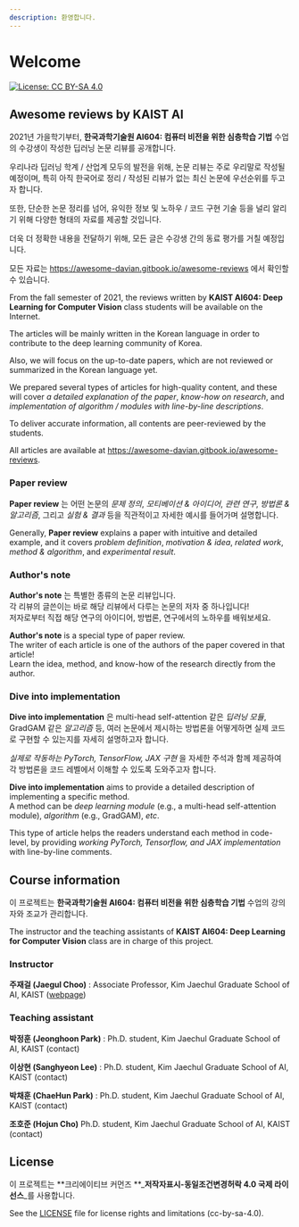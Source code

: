 ```yaml
---
description: 환영합니다.
---
```


# Welcome

[![License: CC BY-SA 4.0](https://img.shields.io/badge/License-CC%20BY--SA%204.0-lightgrey.svg)](https://creativecommons.org/licenses/by-sa/4.0/)

## Awesome reviews by KAIST AI

2021년 가을학기부터, **한국과학기술원 AI604: 컴퓨터 비전을 위한 심층학습 기법** 수업의 수강생이 작성한 딥러닝 논문 리뷰를 공개합니다.

우리나라 딥러닝 학계 / 산업계 모두의 발전을 위해, 논문 리뷰는 주로 우리말로 작성될 예정이며, 특히 아직 한국어로 정리 / 작성된 리뷰가 없는 최신 논문에 우선순위를 두고자 합니다.

또한, 단순한 논문 정리를 넘어, 유익한 정보 및 노하우 / 코드 구현 기술 등을 널리 알리기 위해 다양한 형태의 자료를 제공할 것입니다.

더욱 더 정확한 내용을 전달하기 위해, 모든 글은 수강생 간의 동료 평가를 거칠 예정입니다.

모든 자료는 https://awesome-davian.gitbook.io/awesome-reviews 에서 확인할 수 있습니다.

From the fall semester of 2021, the reviews written by **KAIST AI604: Deep Learning for Computer Vision** class students will be available on the Internet.

The articles will be mainly written in the Korean language in order to contribute to the deep learning community of Korea.

Also, we will focus on the up-to-date papers, which are not reviewed or summarized in the Korean language yet.

We prepared several types of articles for high-quality content, and these will cover _a detailed explanation of the paper_, _know-how on research_, and _implementation of algorithm / modules with line-by-line descriptions_.

To deliver accurate information, all contents are peer-reviewed by the students.

All articles are available at https://awesome-davian.gitbook.io/awesome-reviews.

### Paper review

**Paper review** 는 어떤 논문의 _문제 정의_, _모티베이션 & 아이디어_, _관련 연구_, _방법론 & 알고리즘_, 그리고 _실험 & 결과_ 등을 직관적이고 자세한 예시를 들어가며 설명합니다.

Generally, **Paper review** explains a paper with intuitive and detailed example, and it covers _problem definition_, _motivation & idea_, _related work_, _method & algorithm_, and _experimental result_.

### Author's note

**Author's note** 는 특별한 종류의 논문 리뷰입니다.\
각 리뷰의 글쓴이는 바로 해당 리뷰에서 다루는 논문의 저자 중 하나입니다!\
저자로부터 직접 해당 연구의 아이디어, 방법론, 연구에서의 노하우를 배워보세요.

**Author's note** is a special type of paper review.\
The writer of each article is one of the authors of the paper covered in that article!\
Learn the idea, method, and know-how of the research directly from the author.

### Dive into implementation

**Dive into implementation** 은 multi-head self-attention 같은 _딥러닝 모듈_, GradGAM 같은 _알고리즘_ 등, 여러 논문에서 제시하는 방법론을 어떻게하면 실제 코드로 구현할 수 있는지를 자세히 설명하고자 합니다.

_실제로 작동하는 PyTorch, TensorFlow, JAX 구현_ 을 자세한 주석과 함께 제공하여 각 방법론을 코드 레벨에서 이해할 수 있도록 도와주고자 합니다.

**Dive into implementation** aims to provide a detailed description of implementing a specific method.\
A method can be _deep learning module_ (e.g., a multi-head self-attention module), _algorithm_ (e.g., GradGAM), _etc_.

This type of article helps the readers understand each method in code-level, by providing _working PyTorch, Tensorflow, and JAX implementation_ with line-by-line comments.

## Course information

이 프로젝트는 **한국과학기술원 AI604: 컴퓨터 비전을 위한 심층학습 기법** 수업의 강의자와 조교가 관리합니다.

The instructor and the teaching assistants of **KAIST AI604: Deep Learning for Computer Vision** class are in charge of this project.

### Instructor

**주재걸 (Jaegul Choo)** : Associate Professor, Kim Jaechul Graduate School of AI, KAIST ([webpage](https://sites.google.com/site/jaegulchoo/))

### Teaching assistant

**박정훈 (Jeonghoon Park)** : Ph.D. student, Kim Jaechul Graduate School of AI, KAIST (contact)

**이상현 (Sanghyeon Lee)** : Ph.D. student, Kim Jaechul Graduate School of AI, KAIST (contact)

**박채훈 (ChaeHun Park)** : Ph.D. student, Kim Jaechul Graduate School of AI, KAIST (contact)

**조호준 (Hojun Cho)** Ph.D. student, Kim Jaechul Graduate School of AI, KAIST (contact)

## License

이 프로젝트는 **크리에이티브 커먼즈 **_**저작자표시-동일조건변경허락 4.0 국제 라이선스**_를 사용합니다.

See the [LICENSE](LICENSE.md) file for license rights and limitations (cc-by-sa-4.0).
